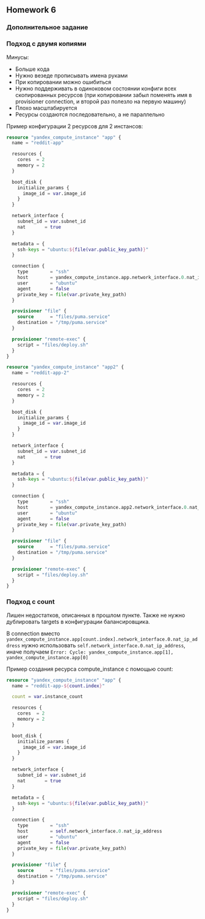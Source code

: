 ## Homework 6

### Дополнительное задание

### Подход с двумя копиями

Минусы:
* Больше кода
* Нужно везеде прописывать имена руками
* При копировании можно ошибиться
* Нужно поддерживать в одиноковом состоянии конфиги всех скопированных ресурсов (при копировании забыл поменять имя в provisioner connection, и второй раз полезло на первую машину)
* Плохо масштабируется
* Ресурсы создаются последовательно, а не параллельно

Пример конфигурации 2 ресурсов для 2 инстансов:

```terraform
resource "yandex_compute_instance" "app" {
  name = "reddit-app"

  resources {
    cores  = 2
    memory = 2
  }

  boot_disk {
    initialize_params {
      image_id = var.image_id
    }
  }

  network_interface {
    subnet_id = var.subnet_id
    nat       = true
  }

  metadata = {
    ssh-keys = "ubuntu:${file(var.public_key_path)}"
  }

  connection {
    type        = "ssh"
    host        = yandex_compute_instance.app.network_interface.0.nat_ip_address
    user        = "ubuntu"
    agent       = false
    private_key = file(var.private_key_path)
  }

  provisioner "file" {
    source      = "files/puma.service"
    destination = "/tmp/puma.service"
  }

  provisioner "remote-exec" {
    script = "files/deploy.sh"
  }
}

resource "yandex_compute_instance" "app2" {
  name = "reddit-app-2"

  resources {
    cores  = 2
    memory = 2
  }

  boot_disk {
    initialize_params {
      image_id = var.image_id
    }
  }

  network_interface {
    subnet_id = var.subnet_id
    nat       = true
  }

  metadata = {
    ssh-keys = "ubuntu:${file(var.public_key_path)}"
  }

  connection {
    type        = "ssh"
    host        = yandex_compute_instance.app2.network_interface.0.nat_ip_address
    user        = "ubuntu"
    agent       = false
    private_key = file(var.private_key_path)
  }

  provisioner "file" {
    source      = "files/puma.service"
    destination = "/tmp/puma.service"
  }

  provisioner "remote-exec" {
    script = "files/deploy.sh"
  }
}
```

### Подход с count

Лишен недостатков, описанных в прошлом пункте. Также не нужно дублировать targets в конфигурации балансировщика.

В connection вместо `yandex_compute_instance.app[count.index].network_interface.0.nat_ip_address` нужно использовать `self.network_interface.0.nat_ip_address`, иначе получаем `Error: Cycle: yandex_compute_instance.app[1], yandex_compute_instance.app[0]`

Пример создания ресурса compute_instance с помощью count:

```terraform
resource "yandex_compute_instance" "app" {
  name = "reddit-app-${count.index}"

  count = var.instance_count

  resources {
    cores  = 2
    memory = 2
  }

  boot_disk {
    initialize_params {
      image_id = var.image_id
    }
  }

  network_interface {
    subnet_id = var.subnet_id
    nat       = true
  }

  metadata = {
    ssh-keys = "ubuntu:${file(var.public_key_path)}"
  }

  connection {
    type        = "ssh"
    host        = self.network_interface.0.nat_ip_address
    user        = "ubuntu"
    agent       = false
    private_key = file(var.private_key_path)
  }

  provisioner "file" {
    source      = "files/puma.service"
    destination = "/tmp/puma.service"
  }

  provisioner "remote-exec" {
    script = "files/deploy.sh"
  }
}
```
